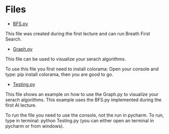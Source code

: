 Files
=====

* [BFS.py](BFS.py)

This file was created during the first lecture and can run Breath First Search.

* [Graph.py](Graph.py)

This file can be used to visualize your serach algorithms.

To use this file you first need to install colorama:
Open your console and type: pip install colorama, then you are good to go.

* [Testing.py](Testing.py)

This file shows an example on how to use the Graph.py to visualize your serach algorithms. This example uses the BFS.py implemented during the first AI lecture.

To run the file you need to use the console, not the run in pycharm. To run, type in terminal: python Testing.py (you can either open an terminal in pycharm or from windows).
